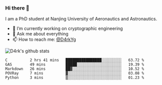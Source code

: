 ### Hi there 👋

I am a PhD student at Nanjing University of Aeronautics and Astronautics.

- 🔭 I’m currently working on cryptographic engineering
- 💬 Ask me about everything
- 📫 How to reach me: [@D4rkYg](https://twitter.com/D4rkYg)

![D4rk's github stats](https://github-readme-stats.vercel.app/api?username=dd4rk&show_icons=true&title_color=fff&icon_color=79ff97&text_color=9f9f9f&bg_color=151515)

<!--START_SECTION:waka-->
```text
C          2 hrs 41 mins   ████████████████░░░░░░░░░   63.72 % 
GAS        49 mins         █████░░░░░░░░░░░░░░░░░░░░   19.39 % 
Markdown   26 mins         ██▓░░░░░░░░░░░░░░░░░░░░░░   10.52 % 
POVRay     7 mins          ▓░░░░░░░░░░░░░░░░░░░░░░░░   03.08 % 
Python     3 mins          ▒░░░░░░░░░░░░░░░░░░░░░░░░   01.23 % 
```
<!--END_SECTION:waka-->
